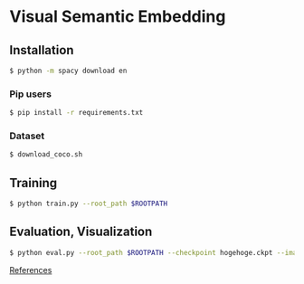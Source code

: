 
# Visual Semantic Embedding   

## Installation  

```bash
$ python -m spacy download en
```

### Pip users
```bash
$ pip install -r requirements.txt
```

### Dataset
```bash
$ download_coco.sh
```


## Training
```bash
$ python train.py --root_path $ROOTPATH
```


## Evaluation, Visualization
```bash
$ python eval.py --root_path $ROOTPATH --checkpoint hogehoge.ckpt --image_path $IMAGE --caption $CAPTION
```

[References](https://github.com/skasai5296/VSE)